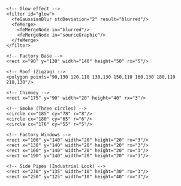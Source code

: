 <svg width="400" height="250" viewBox="0 0 400 250" xmlns="http://www.w3.org/2000/svg">
  
  <!-- Background Gradient -->
  <defs>
    <linearGradient id="bgGradient" x1="0%" y1="0%" x2="100%" y2="100%">
      <stop offset="0%" stop-color="#1e3c72"/>
      <stop offset="100%" stop-color="rgb(42, 74, 129)"/>
    </linearGradient>

    <!-- Glow effect -->
    <filter id="glow">
      <feGaussianBlur stdDeviation="2" result="blurred"/>
      <feMerge>
        <feMergeNode in="blurred"/>
        <feMergeNode in="sourceGraphic"/>
      </feMerge>
    </filter>
  </defs>

  <!-- Background -->
  <rect width="400" height="250" rx="20" fill="url(#bgGradient)"/>

  <!-- Factory Icon -->
  <g filter="url(#glow)" fill="#fff" opacity="0.9">
    
    <!-- Factory Base -->
    <rect x="90" y="130" width="140" height="50" rx="5"/>
    
    <!-- Roof (Zigzag) -->
    <polygon points="90,130 120,110 130,130 150,110 160,130 180,110 210,130"/>

    <!-- Chimney -->
    <rect x="175" y="90" width="20" height="40" rx="3"/>

    <!-- Smoke (Three circles) -->
    <circle cx="185" cy="78" r="8"/>
    <circle cx="180" cy="65" r="6"/>
    <circle cx="176" cy="55" r="5"/>

    <!-- Factory Windows -->
    <rect x="100" y="140" width="20" height="20" rx="3"/>
    <rect x="130" y="140" width="20" height="20" rx="3"/>
    <rect x="160" y="140" width="20" height="20" rx="3"/>
    <rect x="190" y="140" width="20" height="20" rx="3"/>
    
    <!-- Side Pipes (Industrial Look) -->
    <rect x="230" y="135" width="10" height="30" rx="3"/>
    <rect x="250" y="125" width="10" height="40" rx="3"/>
  </g>

</svg>
